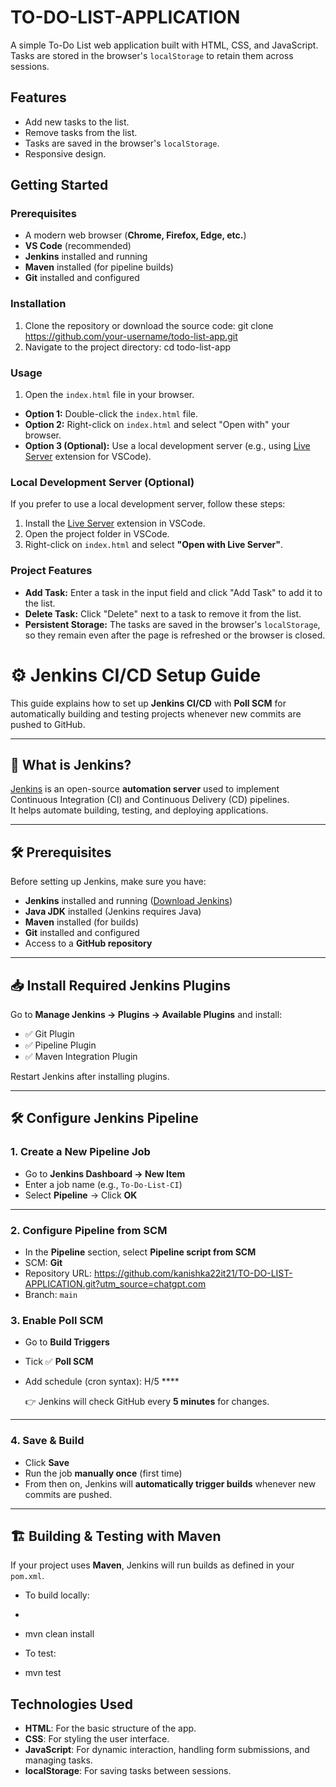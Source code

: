 # TO-DO-LIST-APPLICATION

A simple To-Do List web application built with HTML, CSS, and JavaScript. Tasks are stored in the browser's `localStorage` to retain them across sessions.

## Features
- Add new tasks to the list.
- Remove tasks from the list.
- Tasks are saved in the browser's `localStorage`.
- Responsive design.

## Getting Started

### Prerequisites
- A modern web browser (**Chrome, Firefox, Edge, etc.**)  
- **VS Code** (recommended)  
- **Jenkins** installed and running  
- **Maven** installed (for pipeline builds)  
- **Git** installed and configured  


### Installation
1. Clone the repository or download the source code:
       git clone https://github.com/your-username/todo-list-app.git
2. Navigate to the project directory:
       cd todo-list-app


### Usage
1. Open the `index.html` file in your browser.
- **Option 1:** Double-click the `index.html` file.
- **Option 2:** Right-click on `index.html` and select "Open with" your browser.
- **Option 3 (Optional):** Use a local development server (e.g., using [Live Server](https://marketplace.visualstudio.com/items?itemName=ritwickdey.LiveServer) extension for VSCode).

### Local Development Server (Optional)
If you prefer to use a local development server, follow these steps:
1. Install the [Live Server](https://marketplace.visualstudio.com/items?itemName=ritwickdey.LiveServer) extension in VSCode.
2. Open the project folder in VSCode.
3. Right-click on `index.html` and select **"Open with Live Server"**.

### Project Features

- **Add Task:** Enter a task in the input field and click "Add Task" to add it to the list.
- **Delete Task:** Click "Delete" next to a task to remove it from the list.
- **Persistent Storage:** The tasks are saved in the browser's `localStorage`, so they remain even after the page is refreshed or the browser is closed.

# ⚙️ Jenkins CI/CD Setup Guide

This guide explains how to set up **Jenkins CI/CD** with **Poll SCM** for automatically building and testing projects whenever new commits are pushed to GitHub.

---

## 📌 What is Jenkins?

[Jenkins](https://www.jenkins.io/) is an open-source **automation server** used to implement Continuous Integration (CI) and Continuous Delivery (CD) pipelines.  
It helps automate building, testing, and deploying applications.

---

## 🛠️ Prerequisites

Before setting up Jenkins, make sure you have:

- **Jenkins** installed and running ([Download Jenkins](https://www.jenkins.io/download/))  
- **Java JDK** installed (Jenkins requires Java)  
- **Maven** installed (for builds)  
- **Git** installed and configured  
- Access to a **GitHub repository**  

---

## 📥 Install Required Jenkins Plugins

Go to **Manage Jenkins → Plugins → Available Plugins** and install:

- ✅ Git Plugin  
- ✅ Pipeline Plugin  
- ✅ Maven Integration Plugin  

Restart Jenkins after installing plugins.

---

## 🛠️ Configure Jenkins Pipeline

### 1. Create a New Pipeline Job
- Go to **Jenkins Dashboard → New Item**  
- Enter a job name (e.g., `To-Do-List-CI`)  
- Select **Pipeline** → Click **OK**

---

### 2. Configure Pipeline from SCM
- In the **Pipeline** section, select **Pipeline script from SCM**  
- SCM: **Git**  
- Repository URL: https://github.com/kanishka22it21/TO-DO-LIST-APPLICATION.git?utm_source=chatgpt.com
- Branch: `main` 

### 3. Enable Poll SCM
- Go to **Build Triggers**  
- Tick ✅ **Poll SCM**  
- Add schedule (cron syntax): H/5 ****

  👉 Jenkins will check GitHub every **5 minutes** for changes.

---

### 4. Save & Build
- Click **Save**  
- Run the job **manually once** (first time)  
- From then on, Jenkins will **automatically trigger builds** whenever new commits are pushed.  

---

## 🏗️ Building & Testing with Maven

If your project uses **Maven**, Jenkins will run builds as defined in your `pom.xml`.  

- To build locally:  
- ```bash
- mvn clean install

- To test:
- mvn test



## Technologies Used
- **HTML**: For the basic structure of the app.
- **CSS**: For styling the user interface.
- **JavaScript**: For dynamic interaction, handling form submissions, and managing tasks.
- **localStorage**: For saving tasks between sessions.




      
